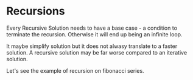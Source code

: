 # Recursions


Every Recursive Solution needs to have a base case - a condition to terminate the recursion. Otherwise it will end up being an infinite loop.


It maybe simplify solution but it does not alwasy translate to a faster solution. A recursive solution may be far worse compared to an iterative solution.


Let's see the example of recursion on fibonacci series.



